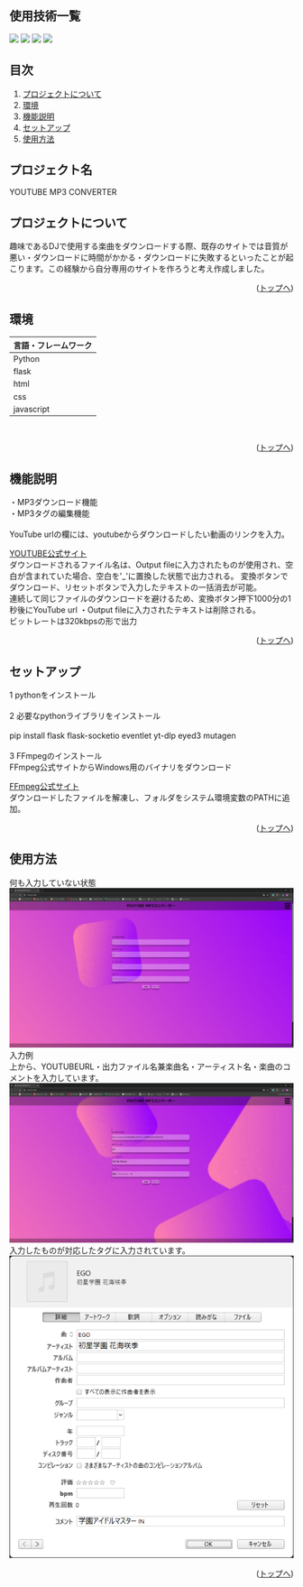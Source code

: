 <div id="top"></div>

## 使用技術一覧
<p>
<img src="https://img.shields.io/badge/-javascript-888888.svg?logo=javascript&style=plastic">
<img src="https://img.shields.io/badge/-python-888888.svg?logo=python&style=plastic">
<img src="https://img.shields.io/badge/-html-888888.svg?logo=html&style=plastic">
<img src="https://img.shields.io/badge/-css-888888.svg?logo=css&style=plastic">

 
</p>

## 目次

1. [プロジェクトについて](#プロジェクトについて)
2. [環境](#環境)
3. [機能説明](#機能説明)
4. [セットアップ](#セットアップ)
5. [使用方法](#使用方法)


## プロジェクト名

YOUTUBE MP3 CONVERTER



## プロジェクトについて

趣味であるDJで使用する楽曲をダウンロードする際、既存のサイトでは音質が悪い・ダウンロードに時間がかかる・ダウンロードに失敗するといったことが起こります。この経験から自分専用のサイトを作ろうと考え作成しました。



<p align="right">(<a href="#top">トップへ</a>)</p>

## 環境

| 言語・フレームワーク  | 
| --------------------- |
| Python                |
| flask                |
| html |
| css                 |
| javascript               |
<br>

<p align="right">(<a href="#top">トップへ</a>)</p>

## 機能説明

・MP3ダウンロード機能
<br>
・MP3タグの編集機能
<br>
<br>
YouTube urlの欄には、youtubeからダウンロードしたい動画のリンクを入力。

[YOUTUBE公式サイト](https://www.youtube.com/?app=desktop&hl=ja)
<br>
ダウンロードされるファイル名は、Output fileに入力されたものが使用され、空白が含まれていた場合、空白を'_'に置換した状態で出力される。
変換ボタンでダウンロード、リセットボタンで入力したテキストの一括消去が可能。
<br>
連続して同じファイルのダウンロードを避けるため、変換ボタン押下1000分の1秒後にYouTube url
・Output fileに入力されたテキストは削除される。
<br>
ビットレートは320kbpsの形で出力
<br>

<p align="right">(<a href="#top">トップへ</a>)</p>

## セットアップ

1 pythonをインストール
<br>
<br>
2 必要なpythonライブラリをインストール
<br>
<br>
pip install flask flask-socketio eventlet yt-dlp eyed3 mutagen
<br>
<br>
3 FFmpegのインストール
<br>
FFmpeg公式サイトからWindows用のバイナリをダウンロード

[FFmpeg公式サイト](https://www.youtube.com/?app=desktop&hl=ja)
<br>
ダウンロードしたファイルを解凍し、フォルダをシステム環境変数のPATHに追加。
<br>

<p align="right">(<a href="#top">トップへ</a>)</p>

## 使用方法

何も入力していない状態
<br>
<img src='youtube_README_images/YouTube MP3コンバータ - Google Chrome 2025_03_14 18_29_42.png'>
<br>
入力例
<br>
上から、YOUTUBEURL・出力ファイル名兼楽曲名・アーティスト名・楽曲のコメントを入力しています。
<br>
<img src='youtube_README_images/YouTube MP3コンバータ - Google Chrome 2025_03_14 18_29_07.png'>
<br>
入力したものが対応したタグに入力されています。
<br>
<img src='youtube_README_images/曲の情報 2025_03_14 18_31_36.png'>
<br>

<p align="right">(<a href="#top">トップへ</a>)
